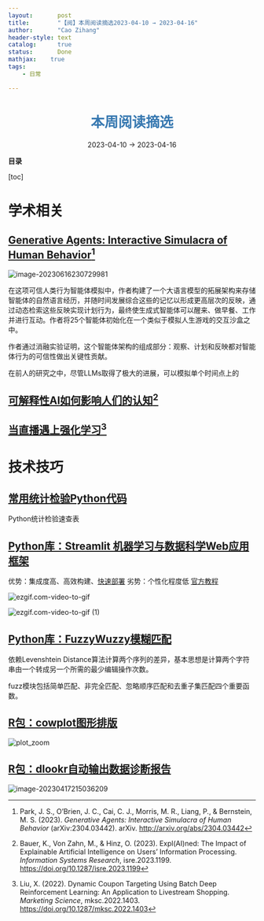 ```yaml
---
layout:       post
title:        "【阅】本周阅读摘选2023-04-10 → 2023-04-16"
author:       "Cao Zihang"
header-style: text
catalog:      true
status:		  Done
mathjax: 	true
tags:
    - 日常

---
```


# <center><font color="#3879B1">本周阅读摘选</font></center>

<center>2023-04-10 → 2023-04-16</center>

**目录**

[toc]

# 学术相关

## [Generative Agents: Interactive Simulacra of Human Behavior](https://arxiv.org/abs/2304.03442v1)[^1]

![image-20230616230729981](https://img.czhread.asia/img/202306162307267.png)

在这项可信人类行为智能体模拟中，作者构建了一个大语言模型的拓展架构来存储智能体的自然语言经历，并随时间发展综合这些的记忆以形成更高层次的反映，通过动态检索这些反映实现计划行为，最终使生成式智能体可以醒来、做早餐、工作并进行互动。作者将25个智能体初始化在一个类似于模拟人生游戏的交互沙盒之中。

作者通过消融实验证明，这个智能体架构的组成部分：观察、计划和反映都对智能体行为的可信性做出关键性贡献。

在前人的研究之中，尽管LLMs取得了极大的进展，可以模拟单个时间点上的<!--可信人类行为-->



## [可解释性AI如何影响人们的认知](https://mp.weixin.qq.com/s/iVvvysfrI2reBWTHJelphw)[^2]



## [当直播遇上强化学习](https://mp.weixin.qq.com/s/rar1LSh9CuKTn2u5uv6dIg)[^3]



# 技术技巧

## [常用统计检验Python代码](https://mp.weixin.qq.com/s/ujNUOl8oghBoLDoXxTvcRQ)

Python统计检验速查表

## [Python库：Streamlit 机器学习与数据科学Web应用框架](https://docs.streamlit.io/library/get-started)

优势：集成度高、高效构建、[快速部署](https://share.streamlit.io/)
劣势：个性化程度低
[官方教程](https://docs.streamlit.io/library/get-started)

![ezgif.com-video-to-gif](https://img.czhread.asia/img/202306132338630.gif)

![ezgif.com-video-to-gif (1)](https://img.czhread.asia/img/202306141650455.gif)

## [Python库：FuzzyWuzzy模糊匹配](https://mp.weixin.qq.com/s/xTAEq4SCkzvmpLYA7CWn8A)

依赖Levenshtein Distance算法计算两个序列的差异，基本思想是计算两个字符串由一个转成另一个所需的最少编辑操作次数。

fuzz模块包括简单匹配、非完全匹配、忽略顺序匹配和去重子集匹配四个重要函数。

## [R包：cowplot图形排版](https://mp.weixin.qq.com/s/mXHroeXlJPXt5ZeJNRHLnA)

![plot_zoom](https://img.czhread.asia/img/202304172159340.png)

## [R包：dlookr自动输出数据诊断报告](https://mp.weixin.qq.com/s/_ZNLcIyKFiA7ZiDJwZwkag)

![image-20230417215036209](https://img.czhread.asia/img/202304172152591.png)

[^1]: Park, J. S., O’Brien, J. C., Cai, C. J., Morris, M. R., Liang, P., & Bernstein, M. S. (2023). *Generative Agents: Interactive Simulacra of Human Behavior* (arXiv:2304.03442). arXiv. http://arxiv.org/abs/2304.03442
[^2]: Bauer, K., Von Zahn, M., & Hinz, O. (2023). Expl(AI)ned: The Impact of Explainable Artificial Intelligence on Users’ Information Processing. *Information Systems Research*, isre.2023.1199. https://doi.org/10.1287/isre.2023.1199
[^3]: Liu, X. (2022). Dynamic Coupon Targeting Using Batch Deep Reinforcement Learning: An Application to Livestream Shopping. *Marketing Science*, mksc.2022.1403. https://doi.org/10.1287/mksc.2022.1403

